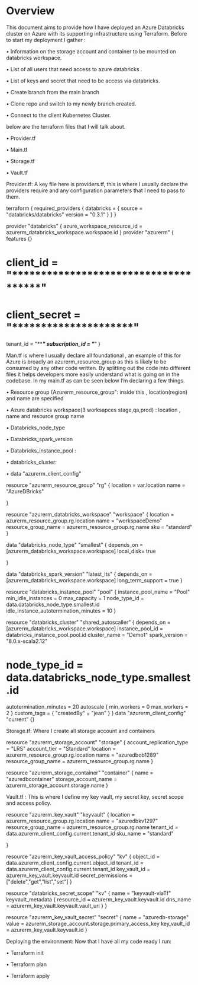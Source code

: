 # Overview 
This document aims to provide how I have deployed an Azure Databricks cluster on Azure with its supporting infrastructure using Terraform. 
Before to start my deployment I gather :

•	Information on the storage account and container to be mounted on databricks workspace.

•	List of all users that need access to azure databricks .

•	List of keys and secret that need to be access via databricks. 

•	Create branch from the main branch 

•	Clone repo  and switch to my newly branch created. 

•	Connect to the client Kubernetes Cluster.

below are the terraform files that I will talk about. 

  •	Provider.tf
  
  •	Main.tf
  
  •	Storage.tf
  
  •	Vault.tf
 
Provider.tf: 
A key file here is providers.tf, this is where I usually  declare the providers require and any configuration parameters that I need to pass to them.

terraform {
  required_providers {
    databricks = {
      source = "databricks/databricks"
       version =  "0.3.1"
    }
  }
}

provider "databricks" {
  azure_workspace_resource_id = azurerm_databricks_workspace.workspace.id
}
provider "azurerm" {
  features {}
#   client_id = "*************************************"
#   client_secret = "*********************"
  tenant_id = "*****************************"
  subscription_id = "***************************"
}
 
Man.tf
is where I usually declare all  foundational , an example of this for Azure is broadly an azurerm_resource_group as this is likely to be consumed by any other code written. By splitting out the code into different files it helps developers more easily understand what is going on in the codebase.
In my main.tf as can be seen below I’m declaring a few things.

•	Resource group (Azurerm_resource_group": inside this , location(region) and name are specified 

•	Azure databricks workspace(3 worksapces stage,qa,prod) : location , name and resource group name

•	Databricks_node_type

•	Databricks_spark_version

•	Databricks_instance_pool : 

•	databricks_cluster: 

•	data "azurerm_client_config"

resource "azurerm_resource_group" "rg" {
  location = var.location
  name = "AzureDBricks"

}

resource "azurerm_databricks_workspace" "workspace" {
  location = azurerm_resource_group.rg.location
  name = "workspaceDemo"
  resource_group_name = azurerm_resource_group.rg.name
  sku = "standard"
}

data "databricks_node_type" "smallest" {
  depends_on = [azurerm_databricks_workspace.workspace]
  local_disk= true

}

data "databricks_spark_version" "latest_lts" {
  depends_on = [azurerm_databricks_workspace.workspace]
  long_term_support = true
}

resource "databricks_instance_pool" "pool" {
  instance_pool_name = "Pool"
  min_idle_instances = 0
  max_capacity =  1
  node_type_id = data.databricks_node_type.smallest.id
  idle_instance_autotermination_minutes = 10
}

resource "databricks_cluster" "shared_autoscaller" {
  depends_on = [azurerm_databricks_workspace.workspace]
  instance_pool_id = databricks_instance_pool.pool.id
  cluster_name = "Demo1"
 spark_version = "8.0.x-scala2.12"

#   node_type_id = data.databricks_node_type.smallest.id
  autotermination_minutes = 20
  autoscale {
    min_workers = 0
    max_workers = 2
  }
  custom_tags = {
    "createdBy" = "jean"
  }
}
data "azurerm_client_config" "current" {}



Storage.tf: Where I create all  storage account  and containers

resource "azurerm_storage_account" "storage" {
  account_replication_type = "LRS"
  account_tier = "Standard"
  location = azurerm_resource_group.rg.location
  name = "azuredbob1289"
  resource_group_name = azurerm_resource_group.rg.name
}

resource "azurerm_storage_container" "container" {
  name = "azuredbcontainer"
  storage_account_name = azurerm_storage_account.storage.name
}

Vault.tf :
This is where I define my key vault, my secret key, secret scope and access policy. 

resource "azurerm_key_vault" "keyvault" {
  location = azurerm_resource_group.rg.location
  name = "azuredbkv1297"
  resource_group_name = azurerm_resource_group.rg.name
  tenant_id = data.azurerm_client_config.current.tenant_id
  sku_name = "standard"

}

resource "azurerm_key_vault_access_policy" "kv" {
  object_id = data.azurerm_client_config.current.object_id
  tenant_id = data.azurerm_client_config.current.tenant_id
  key_vault_id = azurerm_key_vault.keyvault.id
  secret_permissions = ["delete","get","list","set"]
}


resource "databricks_secret_scope" "kv" {
  name = "keyvault-viaTf"
  keyvault_metadata {
    resource_id = azurerm_key_vault.keyvault.id
    dns_name = azurerm_key_vault.keyvault.vault_uri
  }
}

resource "azurerm_key_vault_secret" "secret" {
  name = "azuredb-storage"
  value = azurerm_storage_account.storage.primary_access_key
  key_vault_id = azurerm_key_vault.keyvault.id
}


Deploying the environment:
Now that I have all my code ready I run:

  •	Terraform init
  
  •	Terraform plan
  
  •	Terraform apply
